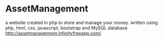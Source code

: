 # AssetManagement
a website created in php to store and manage your money.
written using php, html, css, javascript, bootstrap and MySQL database.
http://assetmanagement.infinityfreeapp.com/
